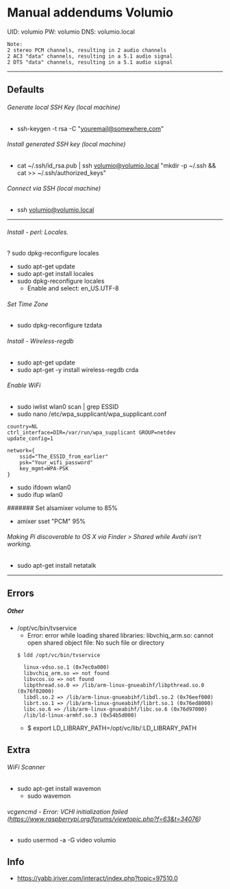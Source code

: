 # Manual addendums Volumio
UID: volumio     PW: volumio     DNS: volumio.local

```
Note:
2 stereo PCM channels, resulting in 2 audio channels
2 AC3 "data" channels, resulting in a 5.1 audio signal
2 DTS "data" channels, resulting in a 5.1 audio signal
```

-----

## Defaults

###### Generate local SSH Key (local machine)
- ssh-keygen -t rsa -C "youremail@somewhere.com"

###### Install generated SSH key  (local machine)
- cat ~/.ssh/id_rsa.pub | ssh volumio@volumio.local "mkdir -p ~/.ssh && cat >>  ~/.ssh/authorized_keys"

###### Connect via SSH (local machine)
- ssh volumio@volumio.local

-----

###### Install - perl: Locales.
? sudo dpkg-reconfigure locales

- sudo apt-get update
- sudo apt-get install locales
- sudo dpkg-reconfigure locales
  - Enable and select: en_US.UTF-8

###### Set Time Zone
- sudo dpkg-reconfigure tzdata

###### Install - Wireless-regdb
- sudo apt-get update
- sudo apt-get -y install wireless-regdb crda

###### Enable WiFi
- sudo iwlist wlan0 scan | grep ESSID
- sudo nano /etc/wpa_supplicant/wpa_supplicant.conf

```
country=NL
ctrl_interface=DIR=/var/run/wpa_supplicant GROUP=netdev
update_config=1

network={
    ssid="The_ESSID_from_earlier"
    psk="Your_wifi_password"
    key_mgmt=WPA-PSK
}
```
- sudo ifdown wlan0
- sudo ifup wlan0

####### Set alsamixer volume to 85%
- amixer sset "PCM" 95%

###### Making Pi discoverable to OS X via Finder > Shared while Avahi isn't working.
- sudo apt-get install netatalk


-----

## Errors 

##### Other
- /opt/vc/bin/tvservice
  - Error: error while loading shared libraries: libvchiq_arm.so: cannot open shared object file: No such file or directory
  ```
  $ ldd /opt/vc/bin/tvservice

	linux-vdso.so.1 (0x7ec0a000)
	libvchiq_arm.so => not found
	libvcos.so => not found
	libpthread.so.0 => /lib/arm-linux-gnueabihf/libpthread.so.0 (0x76f02000)
	libdl.so.2 => /lib/arm-linux-gnueabihf/libdl.so.2 (0x76eef000)
	librt.so.1 => /lib/arm-linux-gnueabihf/librt.so.1 (0x76ed8000)
	libc.so.6 => /lib/arm-linux-gnueabihf/libc.so.6 (0x76d97000)
	/lib/ld-linux-armhf.so.3 (0x54b5d000)
  ```
  - $ export LD_LIBRARY_PATH=/opt/vc/lib/:LD_LIBRARY_PATH

## Extra

###### WiFi Scanner
- sudo apt-get install wavemon
  - sudo wavemon

###### vcgencmd - Error: VCHI initialization failed (https://www.raspberrypi.org/forums/viewtopic.php?f=63&t=34076)
- sudo usermod -a -G video volumio 

## Info
- https://yabb.jriver.com/interact/index.php?topic=97510.0
